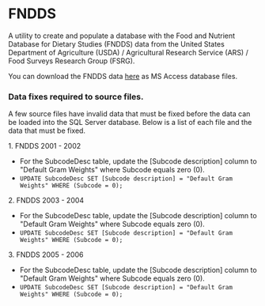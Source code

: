 # FNDDS
A utility to create and populate a database with the Food and Nutrient Database for
Dietary Studies (FNDDS) data from the United States Department of Agriculture (USDA) /
Agricultural Research Service (ARS) / Food Surveys Research Group (FSRG).

You can download the FNDDS data [here](https://www.ars.usda.gov/northeast-area/beltsville-md/beltsville-human-nutrition-research-center/food-surveys-research-group/docs/fndds/) as MS Access database files.

### Data fixes required to source files.

A few source files have invalid data that must be fixed before the data can be loaded into the SQL Server database. Below is a list of each file and the data that must be fixed.

1\. FNDDS 2001 - 2002
* For the SubcodeDesc table, update the [Subcode description] column to "Default Gram Weights" where Subcode equals zero (0).
* `UPDATE SubcodeDesc SET [Subcode description] = "Default Gram Weights" WHERE (Subcode = 0);`

2\. FNDDS 2003 - 2004
* For the SubcodeDesc table, update the [Subcode description] column to "Default Gram Weights" where Subcode equals zero (0).
* `UPDATE SubcodeDesc SET [Subcode description] = "Default Gram Weights" WHERE (Subcode = 0);`

3\. FNDDS 2005 - 2006

* For the SubcodeDesc table, update the [Subcode description] column to "Default Gram Weights" where Subcode equals zero (0).
* `UPDATE SubcodeDesc SET [Subcode description] = "Default Gram Weights" WHERE (Subcode = 0);`
